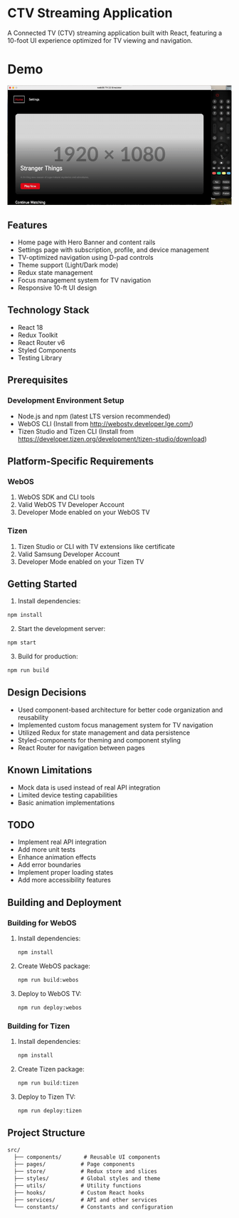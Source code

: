 # CTV Streaming Application

A Connected TV (CTV) streaming application built with React, featuring a 10-foot UI experience optimized for TV viewing and navigation.

# Demo
![Demo Video](assets/demo.gif)

## Features

- Home page with Hero Banner and content rails
- Settings page with subscription, profile, and device management
- TV-optimized navigation using D-pad controls
- Theme support (Light/Dark mode)
- Redux state management
- Focus management system for TV navigation
- Responsive 10-ft UI design

## Technology Stack

- React 18
- Redux Toolkit
- React Router v6
- Styled Components
- Testing Library

## Prerequisites

### Development Environment Setup
- Node.js and npm (latest LTS version recommended)
- WebOS CLI (Install from http://webostv.developer.lge.com/)
- Tizen Studio and Tizen CLI (Install from https://developer.tizen.org/development/tizen-studio/download)

## Platform-Specific Requirements

### WebOS
1. WebOS SDK and CLI tools
2. Valid WebOS TV Developer Account
3. Developer Mode enabled on your WebOS TV

### Tizen
1. Tizen Studio or CLI with TV extensions like certificate
2. Valid Samsung Developer Account
3. Developer Mode enabled on your Tizen TV

## Getting Started

1. Install dependencies:
```bash
npm install
```

2. Start the development server:
```bash
npm start
```

3. Build for production:
```bash
npm run build
```

## Design Decisions

- Used component-based architecture for better code organization and reusability
- Implemented custom focus management system for TV navigation
- Utilized Redux for state management and data persistence
- Styled-components for theming and component styling
- React Router for navigation between pages

## Known Limitations

- Mock data is used instead of real API integration
- Limited device testing capabilities
- Basic animation implementations

## TODO

- Implement real API integration
- Add more unit tests
- Enhance animation effects
- Add error boundaries
- Implement proper loading states
- Add more accessibility features

## Building and Deployment

### Building for WebOS
1. Install dependencies:
   ```bash
   npm install
   ```
2. Create WebOS package:
   ```bash
   npm run build:webos
   ```
3. Deploy to WebOS TV:
   ```bash
   npm run deploy:webos
   ```

### Building for Tizen
1. Install dependencies:
   ```bash
   npm install
   ```
2. Create Tizen package:
   ```bash
   npm run build:tizen
   ```
3. Deploy to Tizen TV:
   ```bash
   npm run deploy:tizen
   ```

## Project Structure

```
src/
  ├── components/       # Reusable UI components
  ├── pages/           # Page components
  ├── store/           # Redux store and slices
  ├── styles/          # Global styles and theme
  ├── utils/           # Utility functions
  ├── hooks/           # Custom React hooks
  ├── services/        # API and other services
  └── constants/       # Constants and configuration
```
